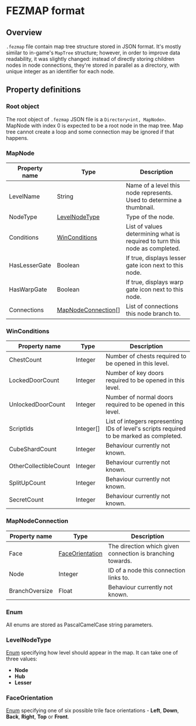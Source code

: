 # FEZMAP format

## Overview

`.fezmap` file contain map tree structure stored in JSON format. It's mostly similar to in-game's `MapTree` structure; however, in order to improve data readability, it was slightly changed: instead of directly storing children nodes in node connections, they're stored in parallel as a directory, with unique integer as an identifier for each node.

## Property definitions

### Root object

The root object of `.fezmap` JSON file is a `Directory<int, MapNode>`. MapNode with index 0 is expected to be a root node in the map tree. Map tree cannot create a loop and some connection may be ignored if that happens.

### MapNode

|Property name|Type|Description|
|-|-|-|
|LevelName|String|Name of a level this node represents. Used to determine a thumbnail.|
|NodeType|[LevelNodeType](#levelnodetype)|Type of the node.|
|Conditions|[WinConditions](#winconditions)|List of values determining what is required to turn this node as completed.|
|HasLesserGate|Boolean|If true, displays lesser gate icon next to this node.|
|HasWarpGate|Boolean|If true, displays warp gate icon next to this node.|
|Connections|[MapNodeConnection](#mapnodeconnection)[]|List of connections this node branch to.|

### WinConditions

|Property name|Type|Description|
|-|-|-|
|ChestCount|Integer|Number of chests required to be opened in this level.|
|LockedDoorCount|Integer|Number of key doors required to be opened in this level.|
|UnlockedDoorCount|Integer|Number of normal doors required to be opened in this level.|
|ScriptIds|Integer[]|List of integers representing IDs of level's scripts required to be marked as completed.|
|CubeShardCount|Integer|Behaviour currently not known.|
|OtherCollectibleCount|Integer|Behaviour currently not known.|
|SplitUpCount|Integer|Behaviour currently not known.|
|SecretCount|Integer|Behaviour currently not known.|

### MapNodeConnection

|Property name|Type|Description|
|-|-|-|
|Face|[FaceOrientation](#faceorientation)|The direction which given connection is branching towards.|
|Node|Integer|ID of a node this connection links to.|
|BranchOversize|Float|Behaviour currently not known.|

### Enum

All enums are stored as PascalCamelCase string parameters.

### LevelNodeType

[Enum](#enum) specifying how level should appear in the map. It can take one of three values:

- **Node**
- **Hub**
- **Lesser**

### FaceOrientation

[Enum](#enum) specifying one of six possible trile face orientations - **Left**, **Down**, **Back**, **Right**, **Top** or **Front**.
